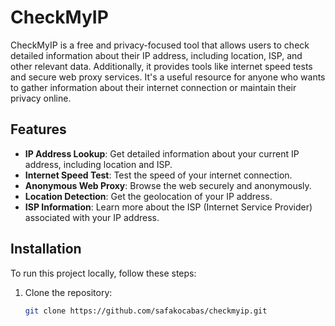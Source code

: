 # CheckMyIP

CheckMyIP is a free and privacy-focused tool that allows users to check detailed information about their IP address, including location, ISP, and other relevant data. Additionally, it provides tools like internet speed tests and secure web proxy services. It's a useful resource for anyone who wants to gather information about their internet connection or maintain their privacy online.

## Features

- **IP Address Lookup**: Get detailed information about your current IP address, including location and ISP.
- **Internet Speed Test**: Test the speed of your internet connection.
- **Anonymous Web Proxy**: Browse the web securely and anonymously.
- **Location Detection**: Get the geolocation of your IP address.
- **ISP Information**: Learn more about the ISP (Internet Service Provider) associated with your IP address.

## Installation

To run this project locally, follow these steps:

1. Clone the repository:

   ```bash
   git clone https://github.com/safakocabas/checkmyip.git
